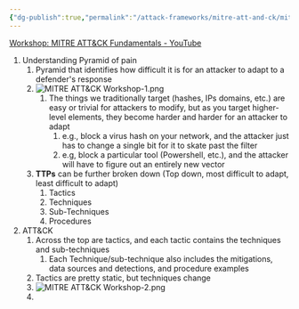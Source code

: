 ```yaml
---
{"dg-publish":true,"permalink":"/attack-frameworks/mitre-att-and-ck/mitre-att-and-ck-workshop/"}
---
```


[Workshop: MITRE ATT&CK Fundamentals - YouTube](https://www.youtube.com/watch?v=1cCt2XZr2ms)

1. Understanding Pyramid of pain
	1. Pyramid that identifies how difficult it is for an attacker to adapt to a defender's response
	2. ![MITRE ATT&CK Workshop-1.png](/img/user/Attachments/MITRE%20ATT&CK%20Workshop-1.png)
		1. The things we traditionally target (hashes, IPs domains, etc.) are easy or trivial for attackers to modify, but as you target higher-level elements, they become harder and harder for an attacker to adapt
			1. e.g., block a virus hash on your network, and the attacker just has to change a single bit for it to skate past the filter
			2. e.g, block a particular tool (Powershell, etc.), and the attacker will have to figure out an entirely new vector
	3. **TTPs** can be further broken down (Top down, most difficult to adapt, least difficult to adapt)
		1. Tactics
		2. Techniques
		3. Sub-Techniques
		4. Procedures
3. ATT&CK
	1. Across the top are tactics, and each tactic contains the techniques and sub-techniques
		1. Each Technique/sub-technique also includes the mitigations, data sources and detections, and procedure examples
	2. Tactics are pretty static, but techniques change
	3. ![MITRE ATT&CK Workshop-2.png](/img/user/Attachments/MITRE%20ATT&CK%20Workshop-2.png)
	4. 